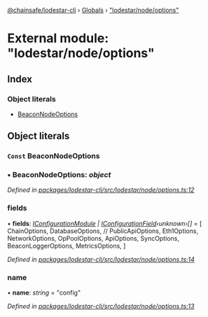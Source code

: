 [@chainsafe/lodestar-cli](../README.md) › [Globals](../globals.md) › ["lodestar/node/options"](_lodestar_node_options_.md)

# External module: "lodestar/node/options"

## Index

### Object literals

* [BeaconNodeOptions](_lodestar_node_options_.md#const-beaconnodeoptions)

## Object literals

### `Const` BeaconNodeOptions

### ▪ **BeaconNodeOptions**: *object*

*Defined in [packages/lodestar-cli/src/lodestar/node/options.ts:12](https://github.com/ChainSafe/lodestar/blob/f536e8f/packages/lodestar-cli/src/lodestar/node/options.ts#L12)*

###  fields

• **fields**: *[IConfigurationModule](../interfaces/_lodestar_util_config_.iconfigurationmodule.md) | [IConfigurationField](../interfaces/_lodestar_util_config_.iconfigurationfield.md)‹unknown›[]* = [
    ChainOptions,
    DatabaseOptions,
    // PublicApiOptions,
    Eth1Options,
    NetworkOptions,
    OpPoolOptions,
    ApiOptions,
    SyncOptions,
    BeaconLoggerOptions,
    MetricsOptions,
  ]

*Defined in [packages/lodestar-cli/src/lodestar/node/options.ts:14](https://github.com/ChainSafe/lodestar/blob/f536e8f/packages/lodestar-cli/src/lodestar/node/options.ts#L14)*

###  name

• **name**: *string* = "config"

*Defined in [packages/lodestar-cli/src/lodestar/node/options.ts:13](https://github.com/ChainSafe/lodestar/blob/f536e8f/packages/lodestar-cli/src/lodestar/node/options.ts#L13)*
